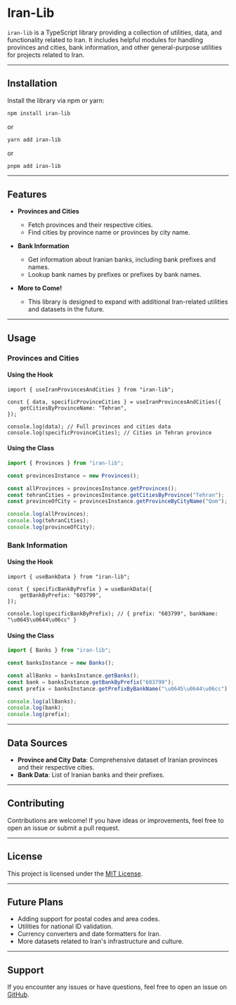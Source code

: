# Iran-Lib

`iran-lib` is a TypeScript library providing a collection of utilities, data, and functionality related to Iran. It includes helpful modules for handling provinces and cities, bank information, and other general-purpose utilities for projects related to Iran.

---

## Installation

Install the library via npm or yarn:

```bash
npm install iran-lib
```

or

```bash
yarn add iran-lib
```

or

```bash
pnpm add iran-lib
```

---

## Features

- **Provinces and Cities**
  - Fetch provinces and their respective cities.
  - Find cities by province name or provinces by city name.

- **Bank Information**
  - Get information about Iranian banks, including bank prefixes and names.
  - Lookup bank names by prefixes or prefixes by bank names.

- **More to Come!**
  - This library is designed to expand with additional Iran-related utilities and datasets in the future.

---

## Usage

### Provinces and Cities

#### Using the Hook
```tsx
import { useIranProvincesAndCities } from "iran-lib";

const { data, specificProvinceCities } = useIranProvincesAndCities({
    getCitiesByProvinceName: "Tehran",
});

console.log(data); // Full provinces and cities data
console.log(specificProvinceCities); // Cities in Tehran province
```

#### Using the Class
```ts
import { Provinces } from "iran-lib";

const provincesInstance = new Provinces();

const allProvinces = provincesInstance.getProvinces();
const tehranCities = provincesInstance.getCitiesByProvince("Tehran");
const provinceOfCity = provincesInstance.getProvinceByCityName("Qom");

console.log(allProvinces);
console.log(tehranCities);
console.log(provinceOfCity);
```

### Bank Information

#### Using the Hook
```tsx
import { useBankData } from "iran-lib";

const { specificBankByPrefix } = useBankData({
    getBankByPrefix: "603799",
});

console.log(specificBankByPrefix); // { prefix: "603799", bankName: "\u0645\u0644\u06cc" }
```

#### Using the Class
```ts
import { Banks } from "iran-lib";

const banksInstance = new Banks();

const allBanks = banksInstance.getBanks();
const bank = banksInstance.getBankByPrefix("603799");
const prefix = banksInstance.getPrefixByBankName("\u0645\u0644\u06cc");

console.log(allBanks);
console.log(bank);
console.log(prefix);
```

---

## Data Sources

- **Province and City Data**: Comprehensive dataset of Iranian provinces and their respective cities.
- **Bank Data**: List of Iranian banks and their prefixes.

---

## Contributing

Contributions are welcome! If you have ideas or improvements, feel free to open an issue or submit a pull request.

---

## License

This project is licensed under the [MIT License](./LICENSE).

---

## Future Plans

- Adding support for postal codes and area codes.
- Utilities for national ID validation.
- Currency converters and date formatters for Iran.
- More datasets related to Iran's infrastructure and culture.

---

## Support

If you encounter any issues or have questions, feel free to open an issue on [GitHub](https://github.com/your-repo-link).

